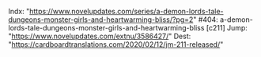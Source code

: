 Indx: "https://www.novelupdates.com/series/a-demon-lords-tale-dungeons-monster-girls-and-heartwarming-bliss/?pg=2"
#404: a-demon-lords-tale-dungeons-monster-girls-and-heartwarming-bliss [c211]
Jump: "https://www.novelupdates.com/extnu/3586427/"
Dest: "https://cardboardtranslations.com/2020/02/12/jm-211-released/"